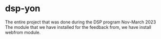 # dsp-yon
The entire project that was done during the DSP program Nov-March 2023
The module that we have installed for the feedback from, we have install webfrom module.
